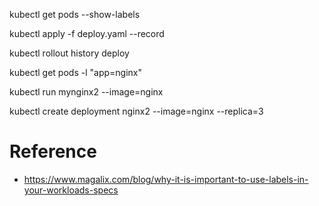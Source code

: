 
kubectl get pods --show-labels

kubectl apply -f deploy.yaml --record

kubectl rollout history deploy

kubectl get pods -l "app=nginx"


kubectl run mynginx2 --image=nginx 

kubectl create deployment nginx2 --image=nginx --replica=3



# Reference

- https://www.magalix.com/blog/why-it-is-important-to-use-labels-in-your-workloads-specs